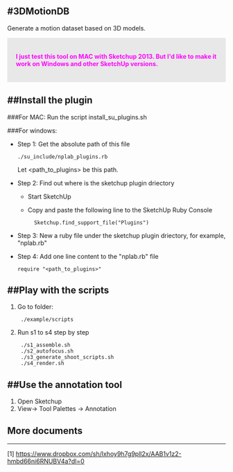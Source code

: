 #3DMotionDB
-----------

Generate a motion dataset based on 3D models.

<div style="background-color:#E8E8E8; color:#FF00FF; padding:20px; fontsize=14; ">

<p><b>I just test this tool on MAC with Sketchup 2013. But I'd like to make it work on Windows and other SketchUp versions.</b> </p>

</div>


##Install the plugin
--------------------
###For MAC:
  Run the script install_su_plugins.sh
  
###For windows:
  - Step 1: Get the absolute path of this file
  	
  		./su_include/nplab_plugins.rb
  		   
    Let \<path_to_plugins\> be this path.

  - Step 2: Find out where is the sketchup plugin driectory
    - Start SketchUp
    - Copy and paste the following line to the SketchUp Ruby Console
    
            Sketchup.find_support_file("Plugins")
          
  - Step 3: New a ruby file under the sketchup plugin driectory, for example, "nplab.rb"

  - Step 4: Add one line content to the "nplab.rb" file
    
        require "<path_to_plugins>"
    
  
  
##Play with the scripts
-----------------------
1. Go to folder: 
   	
   		./example/scripts

2. Run s1 to s4 step by step

		./s1_assemble.sh	
		./s2_autofocus.sh			
		./s3_generate_shoot_scripts.sh
    	./s4_render.sh

  
##Use the annotation tool
-------------------------
1. Open Sketchup
2. View-> Tool Palettes -> Annotation


## More documents
------------------
[1] https://www.dropbox.com/sh/lxhoy9h7g9pll2x/AAB1v1z2-hmbd66ni6RNUBV4a?dl=0




